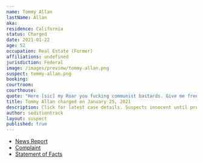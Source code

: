 ```yaml
---
name: Tommy Allan
lastName: Allan
aka:
residence: California
status: Charged
date: 2021-01-22
age: 52
occupation: Real Estate (Former)
affiliations: undefined
jurisdiction: Federal
image: /images/preview/tommy-allan.png
suspect: tommy-allan.png
booking:
courtroom:
courthouse:
quote: "Here [sic] my Roar you fucking communist bastards. Give me freedom or give me death."
title: Tommy Allan charged on January 25, 2021
description: Click for latest case details. Suspects innocent until proven guilty.
author: seditiontrack
layout: suspect
published: true
---
```

- [News Report](https://www.sacbee.com/news/local/article248703410.html)
- [Complaint](https://www.justice.gov/file/1360801/download)
- [Statement of Facts](https://www.justice.gov/file/1360801/download)
